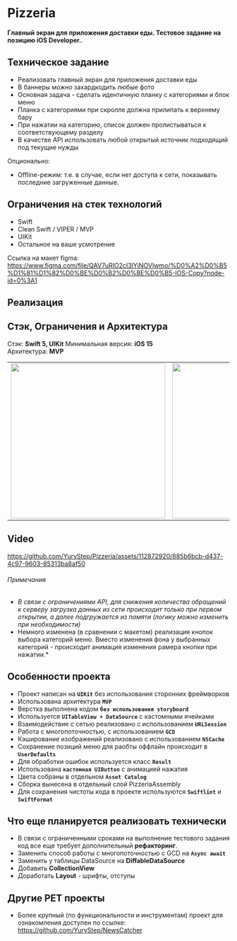 # Pizzeria
**Главный экран для приложения доставки еды. Тестовое задание на позицию iOS Developer.**. 

## Техническое задание
* Реализовать главный экран для приложения доставки еды
* В баннеры можно захардкодить любые фото
* Основная задача - сделать идентичную планку с категориями и блок меню
* Планка с категориями при скролле должна прилипать к верхнему бару
* При нажатии на категорию, список должен пролистываться к соответствующему разделу
* В качестве API использовать любой открытый источник подходящий под текущие нужды

Опционально:
* Offline-режим: т.е. в случае, если нет доступа к сети, показывать последние загруженные данные.

## Ограничения на стек технологий
* Swift
* Clean Swift / VIPER / MVP
* UIKit
* Остальное на ваше усмотрение

Ссылка на макет figma: https://www.figma.com/file/QAV7uRlO2cI3lYjNOVIwmo/%D0%A2%D0%B5%D1%81%D1%82%D0%BE%D0%B2%D0%BE%D0%B5-IOS-Copy?node-id=0%3A1

## Реализация

## Стэк, Ограничения и Архитектура
Стэк: **Swift 5, UIKit**
Минимальная версия: **iOS 15**   
Архитектура: **MVP**   

<table>
 <tr>
 <td align="center"><img src="https://i.imgur.com/USYQ6lt.png" width="350"></td>
 <td align="center"><img src="https://i.imgur.com/V8uCDZb.png" width="350"></td>
 <td align="center"><img src="https://i.imgur.com/J3pXrsF.png" width="350"></td>
 <td align="center"><img src="https://i.imgur.com/bfTjIq0.png" width="350"></td>
 </tr>
</table>

## Video

https://github.com/YuryStep/Pizzeria/assets/112872920/885b6bcb-d437-4c97-9603-85313ba8af50

###### Примечания
* *В связи с ограничениями API, для снижения количества обращений к серверу загрузка данных из сети происходит только при первом открытии, а далее подгружается из памяти (логику можно изменить при необходимости)*
* Немного изменена (в сравнении с макетом) реализация кнопок выбора категорий меню. Вместо изменения фона у выбранных категорий - происходит анимация изменения рамера кнопки при нажатии.*

## Особенности проекта
* Проект написан на **`UIKit`** без использования сторонних фреймворков
* Использована архитектура **`MVP`**
* Верстка выполнена кодом **`без использования storyboard`**
* Используется **`UITableView + DataSource`** c кастомными ячейками
* Взаимодействие с сетью реализовано с использованием **`URLSession`**
* Работа с многопоточностью, с использованием **`GCD`**
* Кэширование изображений реализовано с использованием **`NSCache`**
* Сохранение позиций меню для раобты оффлайн происходит в **`UserDefaults`**
* Для обработки ошибок используется класс **`Result`**
* Использована **`кастомная UIButton`** c анимацией нажатия
* Цвета собраны в отдельном **`Asset Catalog`**
* Сборка вынесена в отдельный слой PizzeriaAssembly
* Для сохранения чистоты кода в проекте используются  **`Swiftlint`** и **`SwiftFormat`**

## Что еще планируется реализовать технически
* В связи с ограниченными сроками на выполнение тестового задания код все еще требует дополнительный **рефакторинг**.
* Заменить способ работы с многопоточностью с GCD на **`Async await`**
* Заменить у таблицы DataSource на **DiffableDataSource**
* Добавить **CollectionView**
* Доработать **Layout** - шрифты, отступы

## Другие PET проекты
* Более крупный (по функциональности и инструментам) проект для ознакомления доступен по ссылке: https://github.com/YuryStep/NewsCatcher


